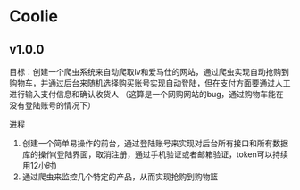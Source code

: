 # Coolie


## v1.0.0
目标：创建一个爬虫系统来自动爬取lv和爱马仕的网站，通过爬虫实现自动抢购到购物车，并通过后台来随机选择购买账号实现自动登陆，但在支付方面要通过人工进行输入支付信息和确认收货人
（这算是一个网购网站的bug，通过购物车能在没有登陆账号的情况下）

进程
1. 创建一个简单易操作的前台，通过登陆账号来实现对后台所有接口和所有数据库的操作(登陆界面，取消注册，通过手机验证或者邮箱验证，token可以持续用12小时)
2. 通过爬虫来监控几个特定的产品，从而实现抢购到购物篮
